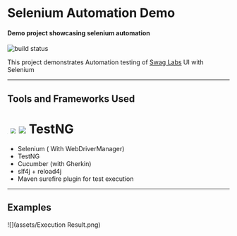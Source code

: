 # Selenium Automation Demo

#### Demo project showcasing selenium automation  

![build status](https://github.com/Demo-Applications/selenium-demo/actions/workflows/maven-test.yaml/badge.svg)

This project demonstrates Automation testing of [Swag Labs](https://www.saucedemo.com/) UI with Selenium

___

## Tools and Frameworks Used

# <img src="https://selenium.dev/images/selenium_logo_square_green.png" style="zoom:5%;" /> <img src="https://raw.githubusercontent.com/bonigarcia/webdrivermanager/master/docs/img/webdrivermanager.png" style="zoom:75%;"/>  ![](https://static1.smartbear.co/cucumber/media/images/logos/icons/cucumber-open-icon.svg) TestNG

* Selenium ( With WebDriverManager)
* TestNG
* Cucumber (with Gherkin)
* slf4j + reload4j
* Maven surefire plugin for test execution

___

## Examples

![](assets/Execution Result.png)

